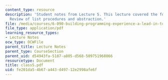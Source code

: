 ```yaml
---
content_type: resource
description: 'Student notes from Lecture 5. This lecture covered the following topics:
  Review of list procedures and abstraction.'
file: /media/courses/6-090-building-programming-experience-a-lead-in-to-6-001-january-iap-2005/fe201da54b67a443d49712e2998afe6f_class5.pdf
file_type: application/pdf
learning_resource_types:
- Lecture Notes
ocw_type: OCWFile
parent_title: Lecture Notes
parent_type: CourseSection
parent_uid: d54943fa-5187-a805-d568-509751968066
resourcetype: Document
title: class5.pdf
uid: fe201da5-4b67-a443-d497-12e2998afe6f
---
```

